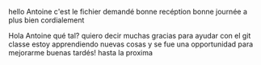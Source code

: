 hello Antoine c'est le fichier demandé 
bonne recéption 
bonne journée 
a plus
bien cordialement

Hola Antoine
qué tal? 
quiero decir muchas gracias para ayudar con el git classe
estoy apprendiendo nuevas cosas y se fue una opportunidad para mejorarme
buenas tardés! 
hasta la proxima

